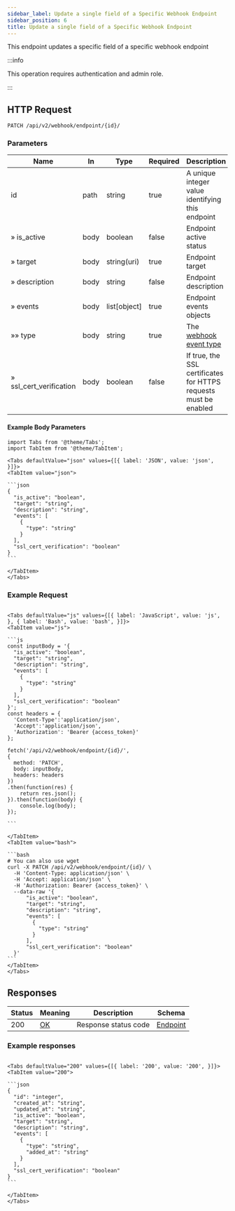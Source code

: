 ```yaml
---
sidebar_label: Update a single field of a Specific Webhook Endpoint
sidebar_position: 6
title: Update a single field of a Specific Webhook Endpoint
---
```


This endpoint updates a specific field of a specific webhook endpoint

:::info

This operation requires authentication and admin role.

:::

## HTTP Request

`PATCH /api/v2/webhook/endpoint/{id}/`

### Parameters

| Name                    | In   | Type         | Required | Description                                                      |
|-------------------------|------|--------------|----------|------------------------------------------------------------------|
| id                      | path | string       | true     | A unique integer value identifying this endpoint                 |
| » is_active             | body | boolean      | false    | Endpoint active status                                           |
| » target                | body | string(uri)  | true     | Endpoint target                                                  |
| » description           | body | string       | false    | Endpoint description                                             |
| » events                | body | list[object] | true     | Endpoint events objects                                          |
| »» type                 | body | string       | true     | The [webhook event type](#list-of-events)                        |
| » ssl_cert_verification | body | boolean      | false    | If true, the SSL certificates for HTTPS requests must be enabled |

#### Example Body Parameters

````mdx-code-block
import Tabs from '@theme/Tabs';
import TabItem from '@theme/TabItem';

<Tabs defaultValue="json" values={[{ label: 'JSON', value: 'json', }]}>
<TabItem value="json">

```json
{
  "is_active": "boolean",
  "target": "string",
  "description": "string",
  "events": [
    {
      "type": "string"
    }
  ],
  "ssl_cert_verification": "boolean"
}
```

</TabItem>
</Tabs>
````

### Example Request

````mdx-code-block

<Tabs defaultValue="js" values={[{ label: 'JavaScript', value: 'js', }, { label: 'Bash', value: 'bash', }]}>
<TabItem value="js">

```js
const inputBody = '{
  "is_active": "boolean",
  "target": "string",
  "description": "string",
  "events": [
    {
      "type": "string"
    }
  ],
  "ssl_cert_verification": "boolean"
}';
const headers = {
  'Content-Type':'application/json',
  'Accept':'application/json',
  'Authorization': 'Bearer {access_token}'
};

fetch('/api/v2/webhook/endpoint/{id}/',
{
  method: 'PATCH',
  body: inputBody,
  headers: headers
})
.then(function(res) {
    return res.json();
}).then(function(body) {
    console.log(body);
});

```

</TabItem>
<TabItem value="bash">

```bash
# You can also use wget
curl -X PATCH /api/v2/webhook/endpoint/{id}/ \
  -H 'Content-Type: application/json' \
  -H 'Accept: application/json' \
  -H 'Authorization: Bearer {access_token}' \
  --data-raw '{
      "is_active": "boolean",
      "target": "string",
      "description": "string",
      "events": [
        {
          "type": "string"
        }
      ],
      "ssl_cert_verification": "boolean"
  }'
```
</TabItem>
</Tabs>
````

## Responses

|Status|Meaning|Description|Schema|
|---|---|---|---|
|200|[OK](https://tools.ietf.org/html/rfc7231#section-6.3.1)|Response status code|[Endpoint](/docs/apireference/v2/schemas/endpoint)|

### Example responses


````mdx-code-block

<Tabs defaultValue="200" values={[{ label: '200', value: '200', }]}>
<TabItem value="200">

```json
{
  "id": "integer",
  "created_at": "string",
  "updated_at": "string",
  "is_active": "boolean",
  "target": "string",
  "description": "string",
  "events": [
    {
      "type": "string",
      "added_at": "string"
    }
  ],
  "ssl_cert_verification": "boolean"
}
```

</TabItem>
</Tabs>
````




